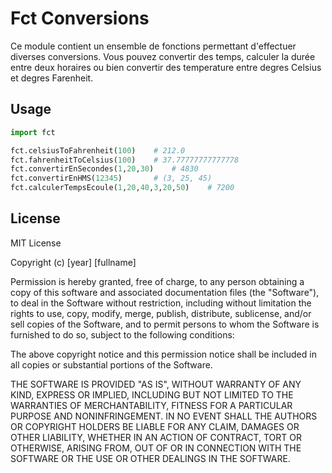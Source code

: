 # Fct Conversions

Ce module contient un ensemble de fonctions permettant d'effectuer diverses conversions.
Vous pouvez convertir des temps, calculer la durée entre deux horaires ou bien convertir
des temperature entre degres Celsius et degres Farenheit.


## Usage

```python
import fct

fct.celsiusToFahrenheit(100) 	# 212.0
fct.fahrenheitToCelsius(100)	# 37.77777777777778
fct.convertirEnSecondes(1,20,30)	# 4830
fct.convertirEnHMS(12345)		# (3, 25, 45)
fct.calculerTempsEcoule(1,20,40,3,20,50)	# 7200

```
## License
MIT License

Copyright (c) [year] [fullname]

Permission is hereby granted, free of charge, to any person obtaining a copy
of this software and associated documentation files (the "Software"), to deal
in the Software without restriction, including without limitation the rights
to use, copy, modify, merge, publish, distribute, sublicense, and/or sell
copies of the Software, and to permit persons to whom the Software is
furnished to do so, subject to the following conditions:

The above copyright notice and this permission notice shall be included in all
copies or substantial portions of the Software.

THE SOFTWARE IS PROVIDED "AS IS", WITHOUT WARRANTY OF ANY KIND, EXPRESS OR
IMPLIED, INCLUDING BUT NOT LIMITED TO THE WARRANTIES OF MERCHANTABILITY,
FITNESS FOR A PARTICULAR PURPOSE AND NONINFRINGEMENT. IN NO EVENT SHALL THE
AUTHORS OR COPYRIGHT HOLDERS BE LIABLE FOR ANY CLAIM, DAMAGES OR OTHER
LIABILITY, WHETHER IN AN ACTION OF CONTRACT, TORT OR OTHERWISE, ARISING FROM,
OUT OF OR IN CONNECTION WITH THE SOFTWARE OR THE USE OR OTHER DEALINGS IN THE
SOFTWARE.
